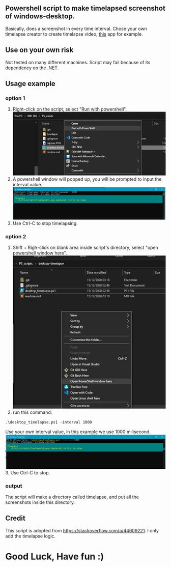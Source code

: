 ## Powershell script to make timelapsed screenshot of windows-desktop. 
Basically, does a screenshot in every time interval. Chose your own timelapse creator to create timelapse video, [this](https://www.microsoft.com/en-us/p/time-lapse-creator/9p7tv6jcl1s3) app for example.

## Use on your own risk
Not tested on many different machines. Script may fail because of its dependency on the .NET.

## Usage example
### option 1
1. Right-click on the script, select "Run with powershell".
&nbsp;&nbsp;![capture0](images/capture0.png)
2. A powershell window will popped up, you will be prompted to input the interval value.
&nbsp;&nbsp;![capture1](images/capture1.png)
3. Use Ctrl-C to stop timelapsing.

### option 2
1. Shift + Righ-click on blank area inside script's directory, select "open powershell window here".
&nbsp;&nbsp;![capture2](images/capture2.png)
2. run this command: 
```
.\desktop_timelapse.ps1 -interval 1000
```
Use your own interval value, in this example we use 1000 milisecond.
&nbsp;&nbsp;![capture3](images/capture3.png)
3. Use Ctrl-C to stop.

### output
The script will make a directory called timelapse, and put all the screenshots inside this directory.

## Credit 
This script is adopted from https://stackoverflow.com/a/44609221. I only add the timelapse logic.

# Good Luck, Have fun :)